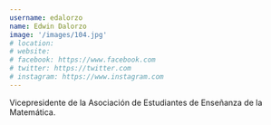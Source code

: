 ```yaml
---
username: edalorzo
name: Edwin Dalorzo
image: '/images/104.jpg'
# location:
# website:
# facebook: https://www.facebook.com
# twitter: https://twitter.com
# instagram: https://www.instagram.com
---
```

Vicepresidente de la Asociación de Estudiantes de Enseñanza de la Matemática.
